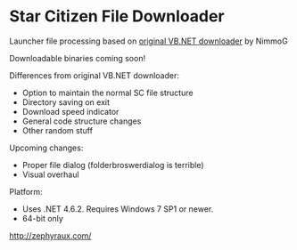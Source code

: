 # Star Citizen File Downloader
Launcher file processing based on [original VB.NET downloader](https://bitbucket.org/nimmog/scpatchdownloader-vb.net/overview) by NimmoG

Downloadable binaries coming soon!

Differences from original VB.NET downloader:

- Option to maintain the normal SC file structure
- Directory saving on exit
- Download speed indicator
- General code structure changes
- Other random stuff

Upcoming changes:
- Proper file dialog (folderbroswerdialog is terrible)
- Visual overhaul

Platform:
- Uses .NET 4.6.2. Requires Windows 7 SP1 or newer.
- 64-bit only

http://zephyraux.com/
